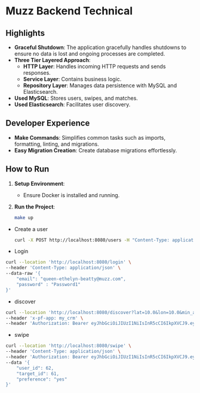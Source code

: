 # Muzz Backend Technical

## Highlights

- **Graceful Shutdown**: The application gracefully handles shutdowns to ensure no data is lost and ongoing processes are completed.
- **Three Tier Layered Approach**:
    - **HTTP Layer**: Handles incoming HTTP requests and sends responses.
    - **Service Layer**: Contains business logic.
    - **Repository Layer**: Manages data persistence with MySQL and Elasticsearch.
- **Used MySQL**: Stores users, swipes, and matches.
- **Used Elasticsearch**: Facilitates user discovery.

## Developer Experience

- **Make Commands**: Simplifies common tasks such as imports, formatting, linting, and migrations.
- **Easy Migration Creation**: Create database migrations effortlessly.

## How to Run

1. **Setup Environment**:
    - Ensure Docker is installed and running.

2. **Run the Project**:
   ```sh
   make up
   ```
   
- Create a user
   ```sh
   curl -X POST http://localhost:8080/users -H "Content-Type: application/json" -d '{}'
   ```
- Login
```sh
curl --location 'http://localhost:8080/login' \
--header 'Content-Type: application/json' \
--data-raw '{
    "email": "queen-ethelyn-beatty@muzz.com",
    "password" : "Password1"
}'
```
- discover
```sh
curl --location 'http://localhost:8080/discover?lat=10.0&lon=10.0&min_age=1&gender=male' \
--header 'x-pf-app: my_crm' \
--header 'Authorization: Bearer eyJhbGciOiJIUzI1NiIsInR5cCI6IkpXVCJ9.eyJlbWFpbCI6InF1ZWVuLWV0aGVseW4tYmVhdHR5QG11enouY29tIiwiZXhwIjoxNzE4ODM3ODMwLCJ1c2VyX2lkIjo2Mn0.tETHFLadyDuaCEwMOQ-8SOoIWk27IUYXZG5dZHKpfX8'
```
- swipe
```sh
curl --location 'http://localhost:8080/swipe' \
--header 'Content-Type: application/json' \
--header 'Authorization: Bearer eyJhbGciOiJIUzI1NiIsInR5cCI6IkpXVCJ9.eyJlbWFpbCI6InF1ZWVuLWV0aGVseW4tYmVhdHR5QG11enouY29tIiwiZXhwIjoxNzE4ODM3ODMwLCJ1c2VyX2lkIjo2Mn0.tETHFLadyDuaCEwMOQ-8SOoIWk27IUYXZG5dZHKpfX8' \
--data '{
    "user_id": 62,
    "target_id": 61,
    "preference": "yes"
}'
```

